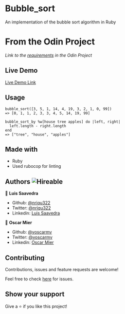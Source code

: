 # Bubble_sort
An implementation of the bubble sort algorithm in Ruby

# From the Odin Project
*Link to the [requirements](https://www.theodinproject.com/courses/ruby-programming/lessons/advanced-building-blocks) in the Odin Project*

## Live Demo

[Live Demo Link](https://repl.it/@OscarMier/bubblesort )

## Usage

``` 
bubble_sort([3, 5, 1, 14, 4, 19, 3, 2, 1, 0, 99])
=> [0, 1, 1, 2, 3, 3, 4, 5, 14, 19, 99]

``` 

``` 
bubble_sort_by %w[house tree apples] do |left, right|
  left.length - right.length
end
=> ["tree", "house", "apples"]

``` 

## Made with
* Ruby
* Used rubocop for linting

## Authors ![Hireable](https://img.shields.io/badge/HIREABLE-YES-yellowgreen&?style=for-the-badge)

👤 **Luis Saavedra**

- Github: [@nriqu322](https://github.com/nriqu322)
- Twitter: [@nriqu322](https://twitter.com/nriqu322)
- Linkedin: [Luis Saavedra](https://linkedin.com/in/luis-saavedra-sanchez/)

👤 **Oscar Mier**

- Github: [@voscarmv](https://github.com/voscarmv)
- Twitter: [@voscarmv](https://twitter.com/voscarmv)
- Linkedin: [Oscar Mier](https://www.linkedin.com/in/oscar-mier-072984196/) 

## Contributing

Contributions, issues and feature requests are welcome!

Feel free to check [here](../../issues/) for issues.

## Show your support
Give a ⭐️ if you like this project!
